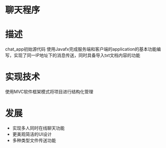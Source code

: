 # 聊天程序

# 描述

chat_app初始源代码
使用Javafx完成服务端和客户端的application的基本功能编写，实现了同一IP地址下的消息传送，同时具备导入txt文档内容的功能

# 实现技术
使用MVC软件框架模式将项目进行结构化管理

# 发展

- 实现多人同时在线聊天功能
- 更美观简洁的UI设计
- 多种类型文件传送功能
